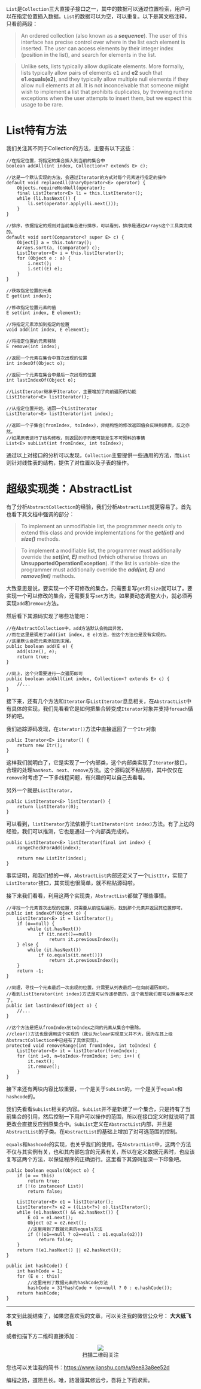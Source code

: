 `List`是`Collection`三大直接子接口之一，其中的数据可以通过位置检索，用户可以在指定位置插入数据。`List`的数据可以为空，可以重复。以下是其文档注释，只看前两段：
> An ordered collection (also known as a ***sequence***).  The user of this interface has precise control over where in the list each element is inserted.  The user can access elements by their integer index (position in the list), and search for elements in the list.

> Unlike sets, lists typically allow duplicate elements.  More formally, lists typically allow pairs of elements <tt>e1</tt> and **e2** such that **e1.equals(e2)**, and they typically allow multiple null elements if they allow null elements at all.  It is not inconceivable that someone might wish to implement a list that prohibits duplicates, by throwing runtime exceptions when the user attempts to insert them, but we expect this usage to be rare.

# List特有方法

我们关注其不同于Collection的方法，主要有以下这些：

```
//在指定位置，将指定的集合插入到当前的集合中
boolean addAll(int index, Collection<? extends E> c);

//这是一个默认实现的方法，会通过Iterator的方式对每个元素进行指定的操作
default void replaceAll(UnaryOperator<E> operator) {
    Objects.requireNonNull(operator);
    final ListIterator<E> li = this.listIterator();
    while (li.hasNext()) {
        li.set(operator.apply(li.next()));
    }
}

//排序，依据指定的规则对当前集合进行排序，可以看到，排序是通过Arrays这个工具类完成的。
default void sort(Comparator<? super E> c) {
    Object[] a = this.toArray();
    Arrays.sort(a, (Comparator) c);
    ListIterator<E> i = this.listIterator();
    for (Object e : a) {
        i.next();
        i.set((E) e);
    }
}

//获取指定位置的元素
E get(int index);

//修改指定位置元素的值
E set(int index, E element);

//将指定元素添加到指定的位置
void add(int index, E element);

//将指定位置的元素移除
E remove(int index);

//返回一个元素在集合中首次出现的位置
int indexOf(Object o);

//返回一个元素在集合中最后一次出现的位置
int lastIndexOf(Object o);

//ListIterator继承于Iterator，主要增加了向前遍历的功能
ListIterator<E> listIterator();

//从指定位置开始，返回一个ListIterator
ListIterator<E> listIterator(int index);

//返回一个子集合[fromIndex, toIndex)，非结构性的修改返回值会反映到原表，反之亦然。
//如果原表进行了结构修改，则返回的子列表可能发生不可预料的事情
List<E> subList(int fromIndex, int toIndex);
```

通过以上对接口的分析可以发现，`Collection`主要提供一些通用的方法，而`List`则针对线性表的结构，提供了对位置以及子表的操作。

# 超级实现类：AbstractList

有了分析`AbstractCollection`的经验，我们分析`AbstractList`就更容易了。首先也看下其文档中强调的部分：

> To implement an unmodifiable list, the programmer needs only to extend this class and provide implementations for the ***get(int)*** and ***size()*** methods.
 
>To implement a modifiable list, the programmer must additionally override the ***set(int, E)*** method (which otherwise throws an **UnsupportedOperationException**).  If the list is variable-size the programmer must additionally override the ***add(int, E)*** and ***remove(int)*** methods.

大致意思是说，要实现一个不可修改的集合，只需要复写`get`和`size`就可以了。要实现一个可以修改的集合，还需要复写`set`方法，如果要动态调整大小，就必须再实现`add`和`remove`方法。

然后看下其源码实现了哪些功能吧：

```
//在AbstractCollection中，add方法默认会抛出异常，
//而在这里是调用了add(int index, E e)方法，但这个方法也是没有实现的。
//这里默认会把元素添加到末尾。
public boolean add(E e) {
    add(size(), e);
    return true;
}

//同上，这个只需要进行一次遍历即可
public boolean addAll(int index, Collection<? extends E> c) {
    //...   
}
```

接下来，还有几个方法和`Iterator`与`ListIterator`息息相关，在`AbstractList`中有具体的实现，我们先看看它是如何把集合转变成`Iterator`对象并支持`foreach`循环的吧。

我们追踪源码发现，在`iterator()`方法中直接返回了一个`Itr`对象

```
public Iterator<E> iterator() {
    return new Itr();
}
```

这样我们就明白了，它是实现了一个内部类，这个内部类实现了`Iterator`接口，合理的处理`hasNext`、`next`、`remove`方法。这个源码就不粘贴啦，其中仅仅在`remove`时考虑了一下多线程问题，有兴趣的可以自己去看看。

另外一个就是`ListIterator`，

```
public ListIterator<E> listIterator() {
    return listIterator(0);
}
```

可以看到，`listIterator`方法依赖于`listIterator(int index)`方法。有了上边的经验，我们可以推测，它也是通过一个内部类完成的。

```
public ListIterator<E> listIterator(final int index) {
    rangeCheckForAdd(index);

    return new ListItr(index);
}
```

事实证明，和我们想的一样，`AbstractList`内部还定义了一个`ListItr`，实现了`ListIterator`接口，其实现也很简单，就不粘贴源码啦。

接下来我们看看，利用这两个实现类，`AbstractList`都做了哪些事情。

```
//寻找一个元素首次出现的位置，只需要从前往后遍历，找到那个元素并返回其位置即可。
public int indexOf(Object o) {
    ListIterator<E> it = listIterator();
    if (o==null) {
        while (it.hasNext())
            if (it.next()==null)
                return it.previousIndex();
    } else {
        while (it.hasNext())
            if (o.equals(it.next()))
                return it.previousIndex();
    }
    return -1;
}

//同理，寻找一个元素最后一次出现的位置，只需要从列表最后一位向前遍历即可。
//看到listIterator(int index)方法是可以传递参数的，这个我想我们都可以照着写出来了。
public int lastIndexOf(Object o) {
    //...
}

//这个方法是把从fromIndex到toIndex之间的元素从集合中删除。
//clear()方法也是调用这个实现的（我认为clear实现意义并不大，因为在其上级AbstractCollection中已经有了具体实现）。
protected void removeRange(int fromIndex, int toIndex) {
    ListIterator<E> it = listIterator(fromIndex);
    for (int i=0, n=toIndex-fromIndex; i<n; i++) {
        it.next();
        it.remove();
    }
}
```

接下来还有两块内容比较重要，一个是关于`SubList`的，一个是关于`equals`和`hashcode`的。

我们先看看`SubList`相关的内容。`SubList`并不是新建了一个集合，只是持有了当前集合的引用，然后控制一下用户可以操作的范围，所以在接口定义时就说明了其更改会直接反应到原集合中。`SubList`定义在`AbstractList`内部，并且是`AbstractList`的子类。在`AbstractList`的基础上增加了对可选范围的控制。

`equals`和`hashcode`的实现，也关乎我们的使用。在`AbstractList`中，这两个方法不仅与其实例有关，也和其内部包含的元素有关，所以在定义数据元素时，也应该复写这两个方法，以保证程序的正确运行。这里看下其源码加深一下印象吧。

```
public boolean equals(Object o) {
    if (o == this)
        return true;
    if (!(o instanceof List))
        return false;

    ListIterator<E> e1 = listIterator();
    ListIterator<?> e2 = ((List<?>) o).listIterator();
    while (e1.hasNext() && e2.hasNext()) {
        E o1 = e1.next();
        Object o2 = e2.next();
        //这里用到了数据元素的equals方法
        if (!(o1==null ? o2==null : o1.equals(o2)))
            return false;
    }
    return !(e1.hasNext() || e2.hasNext());
}
```

```
public int hashCode() {
    int hashCode = 1;
    for (E e : this)
        //这里用到了数据元素的hashCode方法
        hashCode = 31*hashCode + (e==null ? 0 : e.hashCode());
    return hashCode;
}
```

---

本文到此就结束了，如果您喜欢我的文章，可以关注我的微信公众号： **大大纸飞机** 

或者扫描下方二维码直接添加：

<div align="center"><img src ="/image/qrcode.jpg" /><br/>扫描二维码关注</div>

您也可以关注我的简书：https://www.jianshu.com/u/9ee83a8ee52d

编程之路，道阻且长。唯，路漫漫其修远兮，吾将上下而求索。